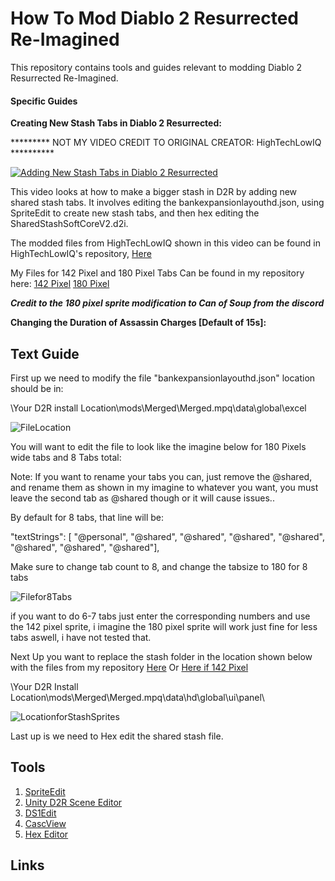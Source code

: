 # How To Mod Diablo 2 Resurrected Re-Imagined

This repository contains tools and guides relevant to modding Diablo 2 Resurrected Re-Imagined.

#### Specific Guides



**Creating New Stash Tabs in Diablo 2 Resurrected:**

********* NOT MY VIDEO CREDIT TO ORIGINAL CREATOR: HighTechLowIQ **********

[![Adding New Stash Tabs in Diablo 2 Resurrected](https://img.youtube.com/vi/rAsr9Zvmn_Q/0.jpg)](https://www.youtube.com/watch?v=rAsr9Zvmn_Q)

This video looks at how to make a bigger stash in D2R by adding new shared stash tabs. It involves editing the bankexpansionlayouthd.json, using SpriteEdit to create new stash tabs, and then hex editing the SharedStashSoftCoreV2.d2i.

The modded files from HighTechLowIQ shown in this video can be found in HighTechLowIQ's repository, [Here](https://github.com/HighTechLowIQ/ModdingDiablo2Resurrected/blob/master/mods/stashtabs.mpq)

My Files for 142 Pixel and 180 Pixel Tabs Can be found in my repository here:
[142 Pixel](https://github.com/Sprocknow/D2R-Reimagined-Mods/tree/main/stash142pix)
[180 Pixel](https://github.com/Sprocknow/D2R-Reimagined-Mods/tree/main/stash180pix)

***Credit to the 180 pixel sprite modification to Can of Soup from the discord***



**Changing the Duration of Assassin Charges [Default of 15s]:**


## Text Guide

First up we need to modify the file "bankexpansionlayouthd.json" location should be in:

\Your D2R install Location\mods\Merged\Merged.mpq\data\global\excel

![FileLocation](https://github.com/user-attachments/assets/99e6669f-b5a1-4584-ac71-e50f78829a9b)

You will want to edit the file to look like the imagine below for 180 Pixels wide tabs and 8 Tabs total:

Note: If you want to rename your tabs you can, just remove the @shared, and rename them as shown in my imagine to whatever you want, you must leave the second tab as @shared though or it will cause issues..

By default for 8 tabs, that line will be:

"textStrings": [ "@personal", "@shared", "@shared", "@shared", "@shared", "@shared", "@shared", "@shared"],

Make sure to change tab count to 8, and change the tabsize to 180 for 8 tabs

![Filefor8Tabs](https://github.com/user-attachments/assets/3f8ba3b5-9df2-462e-8272-f909982577fb)

if you want to do 6-7 tabs just enter the corresponding numbers and use the 142 pixel sprite, i imagine the 180 pixel sprite will work just fine for less tabs aswell, i have not tested that.

Next Up you want to replace the stash folder in the location shown below with the files from my repository [Here](https://github.com/Sprocknow/D2R-Reimagined-Mods/tree/main/stash180pix) Or [Here if 142 Pixel](https://github.com/Sprocknow/D2R-Reimagined-Mods/tree/main/stash142pix)

\Your D2R Install Location\mods\Merged\Merged.mpq\data\hd\global\ui\panel\

![LocationforStashSprites](https://github.com/user-attachments/assets/c9dd5a36-1029-428a-bed6-077d960def3a)

Last up is we need to Hex edit the shared stash file.



## Tools

1. [SpriteEdit](https://github.com/eezstreet/D2RModding-SpriteEdit/releases)
2. [Unity D2R Scene Editor](https://github.com/pairofdocs/Unity-D2R-Scene-Editor)
3. [DS1Edit](http://paul.siramy.free.fr/_divers/ds1/dl_ds1edit.html)
4. [CascView](https://www.hiveworkshop.com/threads/ladiks-casc-viewer.331540/)
5. [Hex Editor](https://hexed.it/)

## Links
